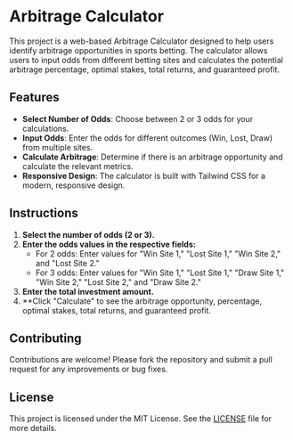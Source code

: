 # Arbitrage Calculator

This project is a web-based Arbitrage Calculator designed to help users identify arbitrage opportunities in sports betting. The calculator allows users to input odds from different betting sites and calculates the potential arbitrage percentage, optimal stakes, total returns, and guaranteed profit.

## Features

- **Select Number of Odds**: Choose between 2 or 3 odds for your calculations.
- **Input Odds**: Enter the odds for different outcomes (Win, Lost, Draw) from multiple sites.
- **Calculate Arbitrage**: Determine if there is an arbitrage opportunity and calculate the relevant metrics.
- **Responsive Design**: The calculator is built with Tailwind CSS for a modern, responsive design.

## Instructions

1. **Select the number of odds (2 or 3).**
2. **Enter the odds values in the respective fields:**
   - For 2 odds: Enter values for "Win Site 1," "Lost Site 1," "Win Site 2," and "Lost Site 2."
   - For 3 odds: Enter values for "Win Site 1," "Lost Site 1," "Draw Site 1," "Win Site 2," "Lost Site 2," and "Draw Site 2."
3. **Enter the total investment amount.**
4. **Click "Calculate" to see the arbitrage opportunity, percentage, optimal stakes, total returns, and guaranteed profit.

## Contributing

Contributions are welcome! Please fork the repository and submit a pull request for any improvements or bug fixes.

## License

This project is licensed under the MIT License. See the [LICENSE](LICENSE) file for more details.
